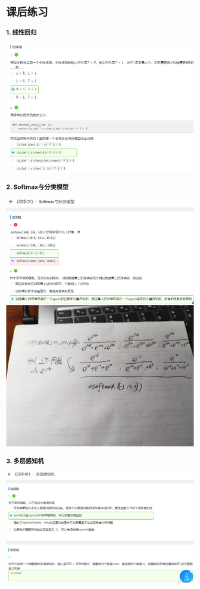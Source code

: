 # 课后练习

###  1. 线性回归
![线性回归](./课后练习/线性回归.png)

###  2. Softmax与分类模型
![Softmax与分类模型](./课后练习/Softmax与分类模型.png)
![Softmax第一题推解](./课后练习/Softmax第一题推解.jpg)

###  3. 多层感知机
![多层感知机](./课后练习/多层感知机.png)